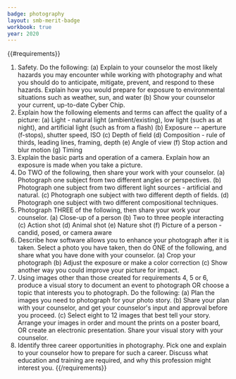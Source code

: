 ```yaml
---
badge: photography
layout: smb-merit-badge
workbook: true
year: 2020
---
```


{{#requirements}}
1. Safety. Do the following:
    (a) Explain to your counselor the most likely hazards you may encounter while working with photography and what you should do to anticipate, mitigate, prevent, and respond to these hazards. Explain how you would prepare for exposure to environmental situations such as weather, sun, and water
    (b) Show your counselor your current, up-to-date Cyber Chip.
2. Explain how the following elements and terms can affect the quality of a picture:
    (a) Light - natural light (ambient/existing), low light (such as at night), and artificial light (such as from a flash)
    (b) Exposure -- aperture (f-stops), shutter speed, ISO
    (c) Depth of field
    (d) Composition - rule of thirds, leading lines, framing, depth
    (e) Angle of view
    (f) Stop action and blur motion
    (g) Timing
3. Explain the basic parts and operation of a camera. Explain how an exposure is made when you take a picture.
4. Do TWO of the following, then share your work with your counselor.
    (a) Photograph one subject from two different angles or perspectives.
    (b) Photograph one subject from two different light sources - artificial and natural.
    (c) Photograph one subject with two different depth of fields.
    (d) Photograph one subject with two different compositional techniques.
5. Photograph THREE of the following, then share your work your counselor.
    (a) Close-up of a person
    (b) Two to three people interacting
    (c) Action shot
    (d) Animal shot
    (e) Nature shot
    (f) Picture of a person - candid, posed, or camera aware
6. Describe how software allows you to enhance your photograph after it is taken. Select a photo you have taken, then do ONE of the following, and share what you have done with your counselor.
    (a) Crop your photograph
    (b) Adjust the exposure or make a color correction
    (c) Show another way you could improve your picture for impact.
7. Using images other than those created for requirements 4, 5 or 6, produce a visual story to document an event to photograph OR choose a topic that interests you to photograph. Do the following:
    (a) Plan the images you need to photograph for your photo story.
    (b) Share your plan with your counselor, and get your counselor's input and approval before you proceed.
    (c) Select eight to 12 images that best tell your story. Arrange your images in order and mount the prints on a poster board, OR create an electronic presentation. Share your visual story with your counselor.
8. Identify three career opportunities in photography. Pick one and explain to your counselor how to prepare for such a career. Discuss what education and training are required, and why this profession might interest you.
{{/requirements}}

